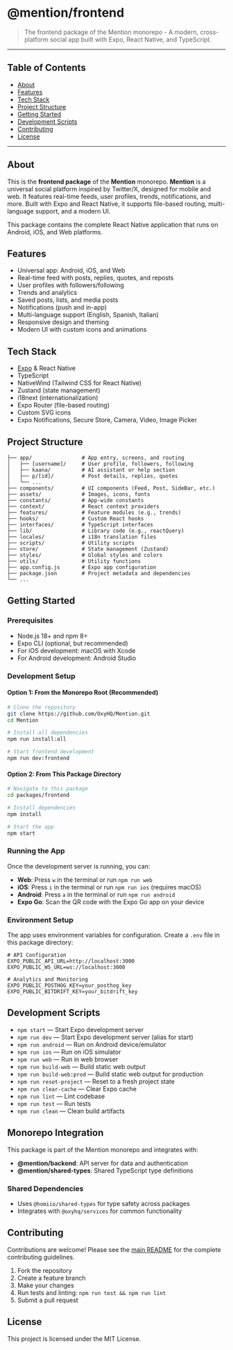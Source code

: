 # @mention/frontend

> The frontend package of the Mention monorepo - A modern, cross-platform social app built with Expo, React Native, and TypeScript.

---

## Table of Contents
- [About](#about)
- [Features](#features)
- [Tech Stack](#tech-stack)
- [Project Structure](#project-structure)
- [Getting Started](#getting-started)
- [Development Scripts](#development-scripts)
- [Contributing](#contributing)
- [License](#license)

---

## About

This is the **frontend package** of the **Mention** monorepo. **Mention** is a universal social platform inspired by Twitter/X, designed for mobile and web. It features real-time feeds, user profiles, trends, notifications, and more. Built with Expo and React Native, it supports file-based routing, multi-language support, and a modern UI.

This package contains the complete React Native application that runs on Android, iOS, and Web platforms.

## Features
- Universal app: Android, iOS, and Web
- Real-time feed with posts, replies, quotes, and reposts
- User profiles with followers/following
- Trends and analytics
- Saved posts, lists, and media posts
- Notifications (push and in-app)
- Multi-language support (English, Spanish, Italian)
- Responsive design and theming
- Modern UI with custom icons and animations

## Tech Stack
- [Expo](https://expo.dev/) & React Native
- TypeScript
- NativeWind (Tailwind CSS for React Native)
- Zustand (state management)
- i18next (internationalization)
- Expo Router (file-based routing)
- Custom SVG icons
- Expo Notifications, Secure Store, Camera, Video, Image Picker

## Project Structure
```
├── app/                # App entry, screens, and routing
│   ├── [username]/     # User profile, followers, following
│   ├── kaana/          # AI assistant or help section
│   ├── p/[id]/         # Post details, replies, quotes
│   └── ...
├── components/         # UI components (Feed, Post, SideBar, etc.)
├── assets/             # Images, icons, fonts
├── constants/          # App-wide constants
├── context/            # React context providers
├── features/           # Feature modules (e.g., trends)
├── hooks/              # Custom React hooks
├── interfaces/         # TypeScript interfaces
├── lib/                # Library code (e.g., reactQuery)
├── locales/            # i18n translation files
├── scripts/            # Utility scripts
├── store/              # State management (Zustand)
├── styles/             # Global styles and colors
├── utils/              # Utility functions
├── app.config.js       # Expo app configuration
├── package.json        # Project metadata and dependencies
└── ...
```

## Getting Started

### Prerequisites
- Node.js 18+ and npm 8+
- Expo CLI (optional, but recommended)
- For iOS development: macOS with Xcode
- For Android development: Android Studio

### Development Setup

#### Option 1: From the Monorepo Root (Recommended)
```bash
# Clone the repository
git clone https://github.com/OxyHQ/Mention.git
cd Mention

# Install all dependencies
npm run install:all

# Start frontend development
npm run dev:frontend
```

#### Option 2: From This Package Directory
```bash
# Navigate to this package
cd packages/frontend

# Install dependencies
npm install

# Start the app
npm start
```

### Running the App

Once the development server is running, you can:

- **Web**: Press `w` in the terminal or run `npm run web`
- **iOS**: Press `i` in the terminal or run `npm run ios` (requires macOS)
- **Android**: Press `a` in the terminal or run `npm run android`
- **Expo Go**: Scan the QR code with the Expo Go app on your device

### Environment Setup

The app uses environment variables for configuration. Create a `.env` file in this package directory:

```env
# API Configuration
EXPO_PUBLIC_API_URL=http://localhost:3000
EXPO_PUBLIC_WS_URL=ws://localhost:3000

# Analytics and Monitoring
EXPO_PUBLIC_POSTHOG_KEY=your_posthog_key
EXPO_PUBLIC_BITDRIFT_KEY=your_bitdrift_key
```

## Development Scripts

- `npm start` — Start Expo development server
- `npm run dev` — Start Expo development server (alias for start)
- `npm run android` — Run on Android device/emulator
- `npm run ios` — Run on iOS simulator
- `npm run web` — Run in web browser
- `npm run build-web` — Build static web output
- `npm run build-web:prod` — Build static web output for production
- `npm run reset-project` — Reset to a fresh project state
- `npm run clear-cache` — Clear Expo cache
- `npm run lint` — Lint codebase
- `npm run test` — Run tests
- `npm run clean` — Clean build artifacts

## Monorepo Integration

This package is part of the Mention monorepo and integrates with:

- **@mention/backend**: API server for data and authentication
- **@mention/shared-types**: Shared TypeScript type definitions

### Shared Dependencies
- Uses `@homiio/shared-types` for type safety across packages
- Integrates with `@oxyhq/services` for common functionality

## Contributing

Contributions are welcome! Please see the [main README](../../README.md) for the complete contributing guidelines.

1. Fork the repository
2. Create a feature branch
3. Make your changes
4. Run tests and linting: `npm run test && npm run lint`
5. Submit a pull request

## License

This project is licensed under the MIT License.

